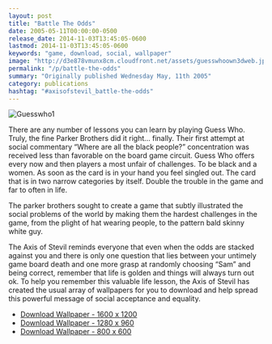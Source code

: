 ```yaml
---
layout: post
title: "Battle The Odds"
date: 2005-05-11T00:00:00-0500
release_date: 2014-11-03T13:45:05-0600
lastmod: 2014-11-03T13:45:05-0600
keywords: "game, download, social, wallpaper"
image: "http://d3e878vmunx8cm.cloudfront.net/assets/guesswhoown3dweb.jpg"
permalink: "/p/battle-the-odds"
summary: "Originally published Wednesday May, 11th 2005"
category: publications
hashtag: "#axisofstevil_battle-the-odds"
---
```


[id_1]: http://d3e878vmunx8cm.cloudfront.net/assets/guesswhoown3dweb.jpg "Guesswho1"
![Guesswho1][id_1]                         

There are any number of lessons you can learn by playing Guess Who. Truly, the fine Parker Brothers did it right… finally. Their first attempt at social commentary “Where are all the black people?” concentration was received less than favorable on the board game circuit. Guess Who offers every now and then players a most unfair of challenges. To be black and a women. As soon as the card is in your hand you feel singled out. The card that is in two narrow categories by itself. Double the trouble in the game and far to often in life.

The parker brothers sought to create a game that subtly illustrated the social problems of the world by making them the hardest challenges in the game, from the plight of hat wearing people, to the pattern bald skinny white guy.

The Axis of Stevil reminds everyone that even when the odds are stacked against you and there is only one question that lies between your untimely game board death and one more grasp at randomly choosing “Sam” and being correct, remember that life is golden and things will always turn out ok. To help you remember this valuable life lesson, the Axis of Stevil has created the usual array of wallpapers for you to download and help spread this powerful message of social acceptance and equality.

- [Download Wallpaper - 1600 x 1200](http://d3e878vmunx8cm.cloudfront.net/assets/guesswhoown3d1600x1200.jpg)  
- [Download Wallpaper - 1280 x 960](http://d3e878vmunx8cm.cloudfront.net/assets/guesswhoown3d1280x960.jpg)       
- [Download Wallpaper - 800 x 600](http://d3e878vmunx8cm.cloudfront.net/assets/guesswhoown3d800x600.jpg)
